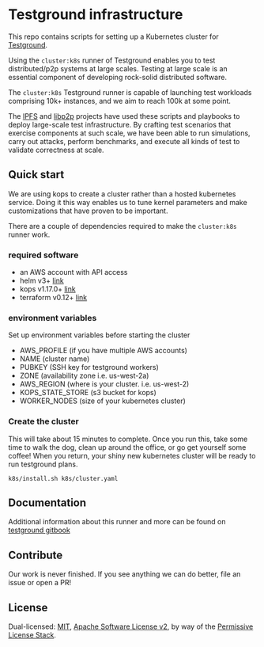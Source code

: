 # Testground infrastructure

This repo contains scripts for setting up a Kubernetes cluster for [Testground](https://testground.ipfs.team).

Using the `cluster:k8s` runner of Testground enables you to test distributed/p2p systems at large scales. Testing at large scale is an essential component of developing rock-solid distributed software.

The `cluster:k8s` Testground runner is capable of launching test workloads comprising 10k+ instances, and we aim to reach 100k at some point.

The [IPFS](https://ipfs.io/) and [libp2p](https://libp2p.io/) projects have used these scripts and playbooks to deploy large-scale test infrastructure. By crafting test scenarios that exercise components at such scale, we have been able to run simulations, carry out attacks, perform benchmarks, and execute all kinds of test to validate correctness at scale.

## Quick start

We are using kops to create a cluster rather than a hosted kubernetes service. Doing it this way enables us to tune kernel parameters and make customizations that have proven to be important.

There are a couple of dependencies required to make the `cluster:k8s` runner work.

### required software
  * an AWS account with API access
  * helm v3+ [link](https://helm.sh/)
  * kops v1.17.0+ [link](https://github.com/kubernetes/kops/releases)
  * terraform v0.12+ [link](https://www.terraform.io/)

### environment variables
Set up environment variables before starting the cluster
  * AWS_PROFILE      (if you have multiple AWS accounts)
  * NAME             (cluster name)
  * PUBKEY           (SSH key for testground workers)
  * ZONE             (availability zone i.e. us-west-2a)
  * AWS_REGION       (where is your cluster. i.e. us-west-2)
  * KOPS_STATE_STORE (s3 bucket for kops)
  * WORKER_NODES     (size of your kubernetes cluster)

### Create the cluster
This will take about 15 minutes to complete.
Once you run this, take some time to walk the dog, clean up around the office, or go get yourself some coffee! When you return, your shiny new kubernetes cluster will be ready to run testground plans.

```
k8s/install.sh k8s/cluster.yaml
```

## Documentation
Additional information about this runner and more can be found on [testground gitbook](https://app.gitbook.com/@protocol-labs/s/testground/)

## Contribute

Our work is never finished. If you see anything we can do better, file an issue or open a PR!

## License

Dual-licensed: [MIT](./LICENSE-MIT), [Apache Software License v2](./LICENSE-APACHE), by way of the [Permissive License Stack](https://protocol.ai/blog/announcing-the-permissive-license-stack/).
